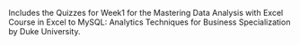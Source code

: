 Includes the Quizzes for Week1 for the Mastering Data Analysis with Excel Course in Excel to MySQL: Analytics Techniques for Business Specialization by Duke University.
